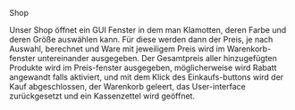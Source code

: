 Shop

Unser Shop öffnet ein GUI Fenster in dem man Klamotten, deren Farbe und deren Größe auswählen kann.
Für diese werden dann der Preis, je nach Auswahl, berechnet und Ware mit jeweiligem Preis wird im Warenkorb-fenster untereinander ausgegeben.
Der Gesamtpreis aller hinzugefügten Produkte wird im Preis-fenster ausgegeben, möglicherweise wird Rabatt angewandt falls aktiviert, 
und mit dem Klick des Einkaufs-buttons wird der Kauf abgeschlossen, der Warenkorb geleert, das User-interface zurückgesetzt und ein Kassenzettel wird geöffnet. 
